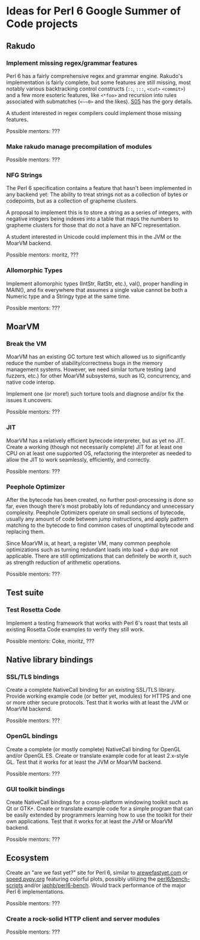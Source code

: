 # Ideas for Perl 6 Google Summer of Code projects


## Rakudo

### Implement missing regex/grammar features

Perl 6 has a fairly comprehensive regex and grammar engine. Rakudo's
implementation is fairly complete, but some features are still missing,
most notably various backtracking control constructs (`::`, `:::`, `<cut>`
`<commit>`) and a few more esoteric features, like `<*foo>` and recursion
into rules associated with submatches (`<~~0>` and the likes).
[S05](http://perlcabal.org/syn/S05.html) has the gory details.

A student interested in regex compilers could implement those missing
features.

Possible mentors: ???

### Make rakudo manage precompilation of modules

Possible mentors: ???

### NFG Strings

The Perl 6 specification contains a feature that hasn't been implemented in
any backend yet: The ability to treat strings not as a collection of bytes or
codepoints, but as a collection of grapheme clusters.

A proposal to implement this is to store a string as a series of integers,
with negative integers being indexes into a table that maps the numbers to
grapheme clusters for those that do not a have an NFC representation.

A student interested in Unicode could implement this in the JVM or the MoarVM
backend.

Possible mentors: moritz, ???

### Allomorphic Types

Implement allomorphic types (IntStr, RatStr, etc.), val(), proper handling
in MAIN(), and fix everywhere that assumes a single value cannot be both a
Numeric type and a Stringy type at the same time.

Possible mentors: ???


## MoarVM

### Break the VM

MoarVM has an existing GC torture test which allowed us to significantly
reduce the number of stability/correctness bugs in the memory management
systems.  However, we need similar torture testing (and fuzzers, etc.) for
other MoarVM subsystems, such as IO, concurrency, and native code interop.

Implement one (or more!) such torture tools and diagnose and/or fix the
issues it uncovers.

Possible mentors: ???

### JIT

MoarVM has a relatively efficient bytecode interpreter, but as yet no JIT.
Create a working (though not necessarily complete) JIT for at least one
CPU on at least one supported OS, refactoring the interpreter as needed to
allow the JIT to work seamlessly, efficiently, and correctly. 

Possible mentors: ???

### Peephole Optimizer

After the bytecode has been created, no further post-processing is done so
far, even though there's most probably lots of redundancy and unnecessary
complexity. Peephole Optimizers operate on small sections of bytecode,
usually any amount of code between jump instructions, and apply pattern
matching to the bytecode to find common cases of unoptimal bytecode and
replacing them.

Since MoarVM is, at heart, a register VM, many common peephole optimizations
such as turning redundant loads into load + dup are not applicable. There are
still optimizations that can definitely be worth it, such as strength
reduction of arithmetic operations.

Possible mentors: ???

## Test suite

### Test Rosetta Code

Implement a testing framework that works with Perl 6's roast that tests all
existing Rosetta Code examples to verify they still work.

Possible mentors: Coke, moritz, ???


## Native library bindings

### SSL/TLS bindings

Create a complete NativeCall binding for an existing SSL/TLS library.
Provide working example code (or better yet, modules) for HTTPS and one or
more other secure protocols.  Test that it works with at least the JVM or
MoarVM backend.

Possible mentors: ???

### OpenGL bindings

Create a complete (or mostly complete) NativeCall binding for OpenGL and/or
OpenGL ES.  Create or translate example code for at least 2.x-style GL.
Test that it works for at least the JVM or MoarVM backend.

Possible mentors: ???

### GUI toolkit bindings

Create NativeCall bindings for a cross-platform windowing toolkit such as Qt
or GTK+.  Create or translate example code for a simple program that can be
easily extended by programmers learning how to use the toolkit for their own
applications.  Test that it works for at least the JVM or MoarVM backend.

Possible mentors: ???


## Ecosystem

Create an "are we fast yet?" site for Perl 6, similar to
[arewefastyet.com](http://arewefastyet.com/) or [speed.pypy.org](http://speed.pypy.org/)
featuring colorful plots, possibly utilizing the
[perl6/bench-scripts](https://github.com/perl6/bench-scripts)
and/or [japhb/perl6-bench](https://github.com/japhb/perl6-bench).
Would track performance of the major Perl 6 implementations.

Possible mentors: ???

### Create a rock-solid HTTP client and server modules

Possible mentors: ???
